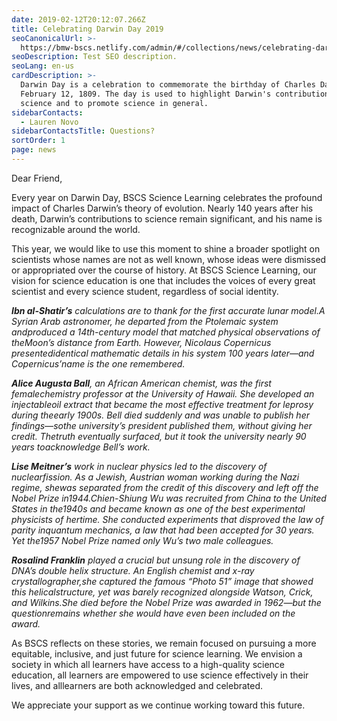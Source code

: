 ```yaml
---
date: 2019-02-12T20:12:07.266Z
title: Celebrating Darwin Day 2019
seoCanonicalUrl: >-
  https://bmw-bscs.netlify.com/admin/#/collections/news/celebrating-darwin-day-2019
seoDescription: Test SEO description.
seoLang: en-us
cardDescription: >-
  Darwin Day is a celebration to commemorate the birthday of Charles Darwin on
  February 12, 1809. The day is used to highlight Darwin's contributions to
  science and to promote science in general.
sidebarContacts:
  - Lauren Novo
sidebarContactsTitle: Questions?
sortOrder: 1
page: news
---
```

Dear Friend,

Every year on Darwin Day, BSCS Science Learning celebrates the profound impact of Charles Darwin’s theory of evolution. Nearly 140 years after his death, Darwin’s contributions to science remain significant, and his name is recognizable around the world.

This year, we would like to use this moment to shine a broader spotlight on scientists whose names are not as well known, whose ideas were dismissed or appropriated over the course of history. At BSCS Science Learning, our vision for science education is one that includes the voices of every great scientist and every science student, regardless of social identity.

_**Ibn al-Shatir’s** calculations are to thank for the first accurate lunar model.A Syrian Arab astronomer, he departed from the Ptolemaic system andproduced a 14th-century model that matched physical observations of theMoon’s distance from Earth. However, Nicolaus Copernicus presentedidentical mathematic details in his system 100 years later—and Copernicus’name is the one remembered._

_**Alice Augusta Ball**, an African American chemist, was the first femalechemistry professor at the University of Hawaii. She developed an injectableoil extract that became the most effective treatment for leprosy during theearly 1900s. Bell died suddenly and was unable to publish her findings—sothe university’s president published them, without giving her credit. Thetruth eventually surfaced, but it took the university nearly 90 years toacknowledge Bell’s work._

_**Lise Meitner’s** work in nuclear physics led to the discovery of nuclearfission. As a Jewish, Austrian woman working during the Nazi regime, shewas separated from the credit of this discovery and left off the Nobel Prize in1944.Chien-Shiung Wu was recruited from China to the United States in the1940s and became known as one of the best experimental physicists of hertime. She conducted experiments that disproved the law of parity inquantum mechanics, a law that had been accepted for 30 years. Yet the1957 Nobel Prize named only Wu’s two male colleagues._

_**Rosalind Franklin** played a crucial but unsung role in the discovery of DNA’s double helix structure. An English chemist and x-ray crystallographer,she captured the famous “Photo 51” image that showed this helicalstructure, yet was barely recognized alongside Watson, Crick, and Wilkins.She died before the Nobel Prize was awarded in 1962—but the questionremains whether she would have even been included on the award._

As BSCS reflects on these stories, we remain focused on pursuing a more equitable, inclusive, and just future for science learning. We envision a society in which all learners have access to a high-quality science education, all learners are empowered to use science effectively in their lives, and alllearners are both acknowledged and celebrated.

We appreciate your support as we continue working toward this future.
